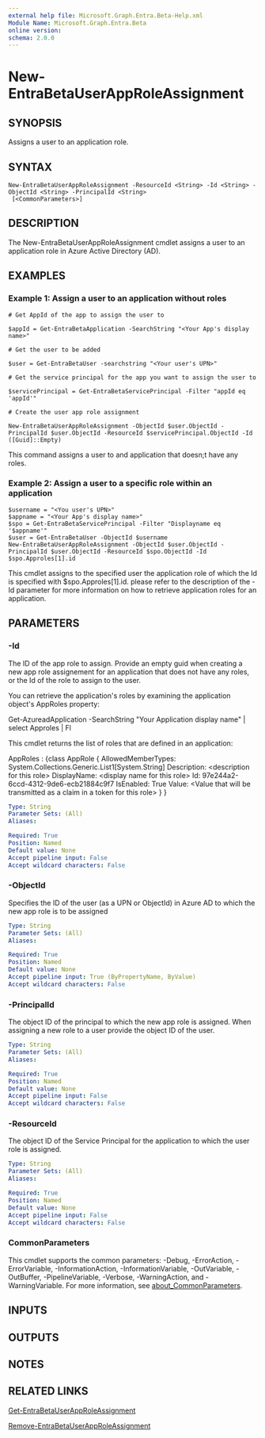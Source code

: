 ```yaml
---
external help file: Microsoft.Graph.Entra.Beta-Help.xml
Module Name: Microsoft.Graph.Entra.Beta
online version:
schema: 2.0.0
---
```


# New-EntraBetaUserAppRoleAssignment

## SYNOPSIS
Assigns a user to an application role.

## SYNTAX

```
New-EntraBetaUserAppRoleAssignment -ResourceId <String> -Id <String> -ObjectId <String> -PrincipalId <String>
 [<CommonParameters>]
```

## DESCRIPTION
The New-EntraBetaUserAppRoleAssignment cmdlet assigns a user to an application role in Azure Active Directory (AD).

## EXAMPLES

### Example 1: Assign a user to an application without roles
```
# Get AppId of the app to assign the user to

$appId = Get-EntraBetaApplication -SearchString "<Your App's display name>"

# Get the user to be added

$user = Get-EntraBetaUser -searchstring "<Your user's UPN>"

# Get the service principal for the app you want to assign the user to

$servicePrincipal = Get-EntraBetaServicePrincipal -Filter "appId eq 'appId'"

# Create the user app role assignment

New-EntraBetaUserAppRoleAssignment -ObjectId $user.ObjectId -PrincipalId $user.ObjectId -ResourceId $servicePrincipal.ObjectId -Id ([Guid]::Empty)
```

This command assigns a user to and application that doesn;t have any roles.

### Example 2: Assign a user to a specific role within an application
```
$username = "<You user's UPN>"
$appname = "<Your App's display name>"
$spo = Get-EntraBetaServicePrincipal -Filter "Displayname eq '$appname'"
$user = Get-EntraBetaUser -ObjectId $username
New-EntraBetaUserAppRoleAssignment -ObjectId $user.ObjectId -PrincipalId $user.ObjectId -ResourceId $spo.ObjectId -Id $spo.Approles[1].id
```

This cmdlet assigns to the specified user the application role of which the Id is specified with $spo.Approles\[1\].id.
please refer to the description of the -Id parameter for more information on how to retrieve application roles for an application.

## PARAMETERS

### -Id
The ID of the app role to assign.
Provide an empty guid when creating a new app role assignement for an application that does not have any roles, or the Id of the role to assign to the user.

You can retrieve the application's roles by examining the application object's AppRoles property:

Get-AzureadApplication -SearchString "Your Application display name" | select Approles | Fl

This cmdlet returns the list of roles that are defined in an application:

AppRoles : {class AppRole {              AllowedMemberTypes: System.Collections.Generic.List1\[System.String\]              Description: \<description for this role\>              DisplayName: \<display name for this role\>              Id: 97e244a2-6ccd-4312-9de6-ecb21884c9f7              IsEnabled: True              Value: \<Value that will be transmitted as a claim in a token for this role\>            }            }

```yaml
Type: String
Parameter Sets: (All)
Aliases:

Required: True
Position: Named
Default value: None
Accept pipeline input: False
Accept wildcard characters: False
```



### -ObjectId
Specifies the ID of the user (as a UPN or ObjectId) in Azure AD to which the new app role is to be assigned

```yaml
Type: String
Parameter Sets: (All)
Aliases:

Required: True
Position: Named
Default value: None
Accept pipeline input: True (ByPropertyName, ByValue)
Accept wildcard characters: False
```

### -PrincipalId
The object ID of the principal to which the new app role is assigned.
When assigning a new role to a user provide the object ID of the user.

```yaml
Type: String
Parameter Sets: (All)
Aliases:

Required: True
Position: Named
Default value: None
Accept pipeline input: False
Accept wildcard characters: False
```

### -ResourceId
The object ID of the Service Principal for the application to which the user role is assigned.

```yaml
Type: String
Parameter Sets: (All)
Aliases:

Required: True
Position: Named
Default value: None
Accept pipeline input: False
Accept wildcard characters: False
```

### CommonParameters
This cmdlet supports the common parameters: -Debug, -ErrorAction, -ErrorVariable, -InformationAction, -InformationVariable, -OutVariable, -OutBuffer, -PipelineVariable, -Verbose, -WarningAction, and -WarningVariable. For more information, see [about_CommonParameters](https://go.microsoft.com/fwlink/?LinkID=113216).

## INPUTS

## OUTPUTS

## NOTES

## RELATED LINKS

[Get-EntraBetaUserAppRoleAssignment]()

[Remove-EntraBetaUserAppRoleAssignment]()

